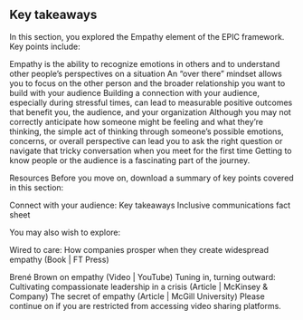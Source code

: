 ## Key takeaways

In this section, you explored the Empathy element of the EPIC framework. Key points include:

Empathy is the ability to recognize emotions in others and to understand other people’s perspectives on a situation
An “over there” mindset allows you to focus on the other person and the broader relationship you want to build with your audience
Building a connection with your audience, especially during stressful times, can lead to measurable positive outcomes that benefit you, the audience, and your organization
Although you may not correctly anticipate how someone might be feeling and what they’re thinking, the simple act of thinking through someone’s possible emotions, concerns, or overall perspective can lead you to ask the right question or navigate that tricky conversation when you meet for the first time
Getting to know people or the audience is a fascinating part of the journey.

Resources
Before you move on, download a summary of key points covered in this section:

Connect with your audience: Key takeaways
Inclusive communications fact sheet

You may also wish to explore:

Wired to care: How companies prosper when they create widespread empathy (Book | FT Press)

Brené Brown on empathy (Video | YouTube)
Tuning in, turning outward: Cultivating compassionate leadership in a crisis (Article | McKinsey & Company)
The secret of empathy (Article | McGill University)
Please continue on if you are restricted from accessing video sharing platforms.


